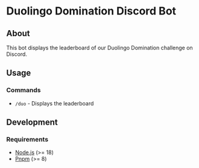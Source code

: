 # Duolingo Domination Discord Bot

## About

This bot displays the leaderboard of our Duolingo Domination challenge on Discord.

## Usage

### Commands

- `/duo` - Displays the leaderboard

## Development

### Requirements

- [Node.js](https://nodejs.org/en/) (>= 18)
- [Pnpm](https://pnpm.io/) (>= 8)
